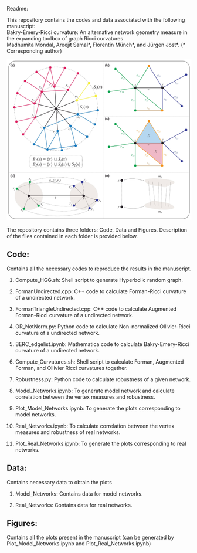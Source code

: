 Readme:

This repository contains the codes and data associated with the following manuscript: <br>
Bakry-Émery-Ricci curvature: An alternative network geometry measure in the expanding toolbox of graph Ricci curvatures <br>
Madhumita Mondal, Areejit Samal*, Florentin Münch*, and Jürgen Jost*.
(* Corresponding author)

<img src="Schematic.jpg">

The repository contains three folders: Code, Data and Figures. Description of the files contained in each folder is provided below.

## Code: 
Contains all the necessary codes to reproduce the results in the manuscript.

1. Compute_HGG.sh: Shell script to generate Hyperbolic random graph.

2. FormanUndirected.cpp: C++ code to calculate Forman-Ricci curvature of a undirected network.

3. FormanTriangleUndirected.cpp: C++ code to calculate Augmented Forman-Ricci curvature of a undirected network.

4. OR_NotNorm.py: Python code to calculate Non-normalized Ollivier-Ricci curvature of a undirected network.

5. BERC_edgelist.ipynb: Mathematica code to calculate Bakry-Emery-Ricci curvature of a undirected network.

6. Compute_Curvatures.sh: Shell script to calculate Forman, Augmented Forman, and Ollivier Ricci curvatures together.

7. Robustness.py: Python code to calculate robustness of a given network.

8. Model_Networks.ipynb: To generate model network and calculate correlation between the vertex measures and robustness.

9. Plot_Model_Networks.ipynb: To generate the plots corresponding to model networks.

10. Real_Networks.ipynb: To calculate correlation between the vertex measures and robustness of real networks.

11. Plot_Real_Networks.ipynb: To generate the plots corresponding to real networks.


## Data: 
Contains necessary data to obtain the plots

1. Model_Networks: Contains data for model networks.

2. Real_Networks: Contains data for real networks.


## Figures: 

Contains all the plots present in the manuscript (can be generated by Plot_Model_Networks.ipynb and Plot_Real_Networks.ipynb)
